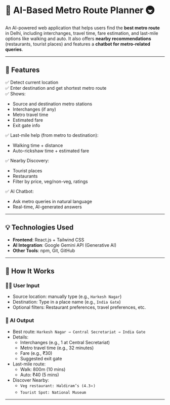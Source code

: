 # 🧠 AI-Based Metro Route Planner 🚇

An AI-powered web application that helps users find the **best metro route** in Delhi, including interchanges, travel time, fare estimation, and last-mile options like walking and auto. It also offers **nearby recommendations** (restaurants, tourist places) and features a **chatbot for metro-related queries**.  



---

## 🚀 Features  

✅ Detect current location    
✅ Enter destination and get shortest metro route  
✅ Shows:
- Source and destination metro stations
- Interchanges (if any)
- Metro travel time
- Estimated fare
- Exit gate info

✅ Last-mile help (from metro to destination):
- Walking time + distance
- Auto-rickshaw time + estimated fare

✅ Nearby Discovery:
- Tourist places
- Restaurants
- Filter by price, veg/non-veg, ratings

✅ AI Chatbot:
- Ask metro queries in natural language
- Real-time, AI-generated answers

---

## 💡 Technologies Used

- **Frontend**: React.js + Tailwind CSS
- **AI Integration**: Google Gemini API (Generative AI)  
- **Other Tools**: npm, Git, GitHub

---

## 🧭 How It Works

### 🧑‍💻 User Input
- Source location: manually type (e.g., `Harkesh Nagar`)
- Destination: Type in a place name (e.g., `India Gate`)
- Optional filters: Restaurant preferences, travel preferences, etc.

### 🧾 AI Output
- Best route: `Harkesh Nagar → Central Secretariat → India Gate`
- Details:
  - Interchanges (e.g., 1 at Central Secretariat)
  - Metro travel time (e.g., 32 minutes)
  - Fare (e.g., ₹30)
  - Suggested exit gate
- Last-mile route:
  - Walk: 800m (10 mins)
  - Auto: ₹40 (5 mins)
- Discover Nearby:
  - `Veg restaurant: Haldiram’s (4.3⭐)`
  - `Tourist Spot: National Museum`

---



